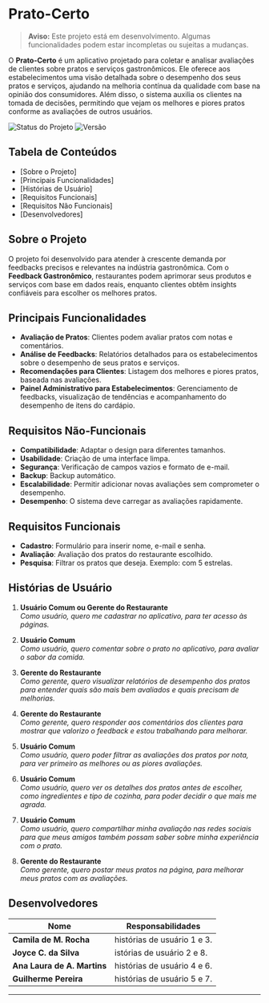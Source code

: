 # Prato-Certo

> **Aviso:** Este projeto está em desenvolvimento. Algumas funcionalidades podem estar incompletas ou sujeitas a mudanças.

O **Prato-Certo** é um aplicativo projetado para coletar e analisar avaliações de clientes sobre pratos e serviços gastronômicos. Ele oferece aos estabelecimentos uma visão detalhada sobre o desempenho dos seus pratos e serviços, ajudando na melhoria contínua da qualidade com base na opinião dos consumidores. Além disso, o sistema auxilia os clientes na tomada de decisões, permitindo que vejam os melhores e piores pratos conforme as avaliações de outros usuários.

![Status do Projeto](https://img.shields.io/badge/status-em--desenvolvimento-yellow)
![Versão](https://img.shields.io/badge/versão-0.1.0-orange)

## Tabela de Conteúdos
- [Sobre o Projeto]
- [Principais Funcionalidades]
- [Histórias de Usuário]
- [Requisitos Funcionais]
- [Requisitos Não Funcionais]
- [Desenvolvedores]

## Sobre o Projeto
O projeto foi desenvolvido para atender à crescente demanda por feedbacks precisos e relevantes na indústria gastronômica. Com o **Feedback Gastronômico**, restaurantes podem aprimorar seus produtos e serviços com base em dados reais, enquanto clientes obtêm insights confiáveis para escolher os melhores pratos.

## Principais Funcionalidades
- **Avaliação de Pratos**: Clientes podem avaliar pratos com notas e comentários.
- **Análise de Feedbacks**: Relatórios detalhados para os estabelecimentos sobre o desempenho de seus pratos e serviços.
- **Recomendações para Clientes**: Listagem dos melhores e piores pratos, baseada nas avaliações.
- **Painel Administrativo para Estabelecimentos**: Gerenciamento de feedbacks, visualização de tendências e acompanhamento do desempenho de itens do cardápio.
## Requisitos Não-Funcionais
- **Compatibilidade**: Adaptar o design para diferentes tamanhos.
- **Usabilidade**: Criação de uma interface limpa.
- **Segurança**: Verificação de campos vazios e formato de e-mail.
- **Backup**: Backup automático.
- **Escalabilidade**: Permitir adicionar novas avaliações sem comprometer o desempenho.
- **Desempenho**: O sistema deve carregar as avaliações rapidamente.
  
## Requisitos Funcionais
- **Cadastro**: Formulário para inserir nome, e-mail e senha.
- **Avaliação**: Avaliação dos pratos do restaurante escolhido.
- **Pesquisa**: Filtrar os pratos que deseja. Exemplo: com 5 estrelas.

## Histórias de Usuário

1. **Usuário Comum ou Gerente do Restaurante**  
   *Como usuário, quero me cadastrar no aplicativo, para ter acesso às páginas.*  

   
2. **Usuário Comum**  
   *Como usuário, quero comentar sobre o prato no aplicativo, para avaliar o sabor da comida.*  
   
   
3. **Gerente do Restaurante**  
   *Como gerente, quero visualizar relatórios de desempenho dos pratos para entender quais são mais bem avaliados e quais precisam de melhorias.*  
   
4. **Gerente do Restaurante**  
   *Como gerente, quero responder aos comentários dos clientes para mostrar que valorizo o feedback e estou trabalhando para melhorar.*  
    

5. **Usuário Comum**  
   *Como usuário, quero poder filtrar as avaliações dos pratos por nota, para ver primeiro as melhores ou as piores avaliações.*  
 

6. **Usuário Comum**  
   *Como usuário, quero ver os detalhes dos pratos antes de escolher, como ingredientes e tipo de cozinha, para poder decidir o que mais me agrada.*  


7. **Usuário Comum**  
   *Como usuário, quero compartilhar minha avaliação nas redes sociais para que meus amigos também possam saber sobre minha experiência com o prato.*  
    

8. **Gerente do Restaurante**  
   *Como gerente, quero postar meus pratos na página, para melhorar meus pratos com as avaliações.*  
  

## Desenvolvedores

| Nome        | Responsabilidades |
|-------------|-------------------|
| **Camila de M. Rocha**      |  histórias de usuário 1 e 3. |
| **Joyce C. da Silva**       | istórias de usuário 2 e 8. |
| **Ana Laura de A. Martins**   |  histórias de usuário 4 e 6. |
| **Guilherme Pereira**   | histórias de usuário 5 e 7. |

---

